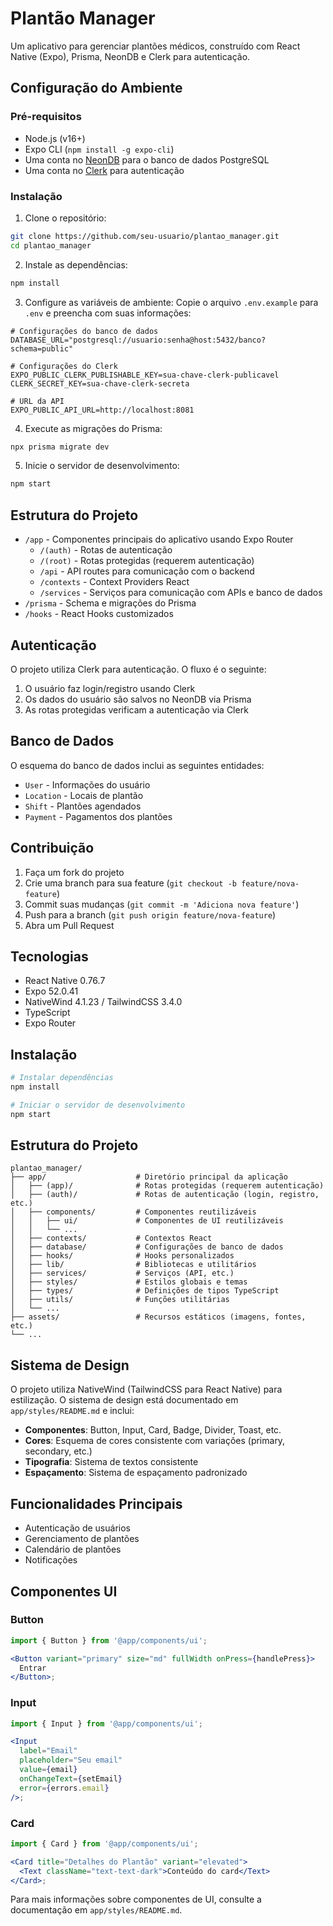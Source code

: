 # Plantão Manager

Um aplicativo para gerenciar plantões médicos, construído com React Native (Expo), Prisma, NeonDB e Clerk para autenticação.

## Configuração do Ambiente

### Pré-requisitos

- Node.js (v16+)
- Expo CLI (`npm install -g expo-cli`)
- Uma conta no [NeonDB](https://neon.tech) para o banco de dados PostgreSQL
- Uma conta no [Clerk](https://clerk.dev) para autenticação

### Instalação

1. Clone o repositório:

```bash
git clone https://github.com/seu-usuario/plantao_manager.git
cd plantao_manager
```

2. Instale as dependências:

```bash
npm install
```

3. Configure as variáveis de ambiente:
   Copie o arquivo `.env.example` para `.env` e preencha com suas informações:

```
# Configurações do banco de dados
DATABASE_URL="postgresql://usuario:senha@host:5432/banco?schema=public"

# Configurações do Clerk
EXPO_PUBLIC_CLERK_PUBLISHABLE_KEY=sua-chave-clerk-publicavel
CLERK_SECRET_KEY=sua-chave-clerk-secreta

# URL da API
EXPO_PUBLIC_API_URL=http://localhost:8081
```

4. Execute as migrações do Prisma:

```bash
npx prisma migrate dev
```

5. Inicie o servidor de desenvolvimento:

```bash
npm start
```

## Estrutura do Projeto

- `/app` - Componentes principais do aplicativo usando Expo Router
  - `/(auth)` - Rotas de autenticação
  - `/(root)` - Rotas protegidas (requerem autenticação)
  - `/api` - API routes para comunicação com o backend
  - `/contexts` - Context Providers React
  - `/services` - Serviços para comunicação com APIs e banco de dados
- `/prisma` - Schema e migrações do Prisma
- `/hooks` - React Hooks customizados

## Autenticação

O projeto utiliza Clerk para autenticação. O fluxo é o seguinte:

1. O usuário faz login/registro usando Clerk
2. Os dados do usuário são salvos no NeonDB via Prisma
3. As rotas protegidas verificam a autenticação via Clerk

## Banco de Dados

O esquema do banco de dados inclui as seguintes entidades:

- `User` - Informações do usuário
- `Location` - Locais de plantão
- `Shift` - Plantões agendados
- `Payment` - Pagamentos dos plantões

## Contribuição

1. Faça um fork do projeto
2. Crie uma branch para sua feature (`git checkout -b feature/nova-feature`)
3. Commit suas mudanças (`git commit -m 'Adiciona nova feature'`)
4. Push para a branch (`git push origin feature/nova-feature`)
5. Abra um Pull Request

## Tecnologias

- React Native 0.76.7
- Expo 52.0.41
- NativeWind 4.1.23 / TailwindCSS 3.4.0
- TypeScript
- Expo Router

## Instalação

```bash
# Instalar dependências
npm install

# Iniciar o servidor de desenvolvimento
npm start
```

## Estrutura do Projeto

```
plantao_manager/
├── app/                    # Diretório principal da aplicação
│   ├── (app)/              # Rotas protegidas (requerem autenticação)
│   ├── (auth)/             # Rotas de autenticação (login, registro, etc.)
│   ├── components/         # Componentes reutilizáveis
│   │   ├── ui/             # Componentes de UI reutilizáveis
│   │   └── ...
│   ├── contexts/           # Contextos React
│   ├── database/           # Configurações de banco de dados
│   ├── hooks/              # Hooks personalizados
│   ├── lib/                # Bibliotecas e utilitários
│   ├── services/           # Serviços (API, etc.)
│   ├── styles/             # Estilos globais e temas
│   ├── types/              # Definições de tipos TypeScript
│   ├── utils/              # Funções utilitárias
│   └── ...
├── assets/                 # Recursos estáticos (imagens, fontes, etc.)
└── ...
```

## Sistema de Design

O projeto utiliza NativeWind (TailwindCSS para React Native) para estilização. O sistema de design está documentado em `app/styles/README.md` e inclui:

- **Componentes**: Button, Input, Card, Badge, Divider, Toast, etc.
- **Cores**: Esquema de cores consistente com variações (primary, secondary, etc.)
- **Tipografia**: Sistema de textos consistente
- **Espaçamento**: Sistema de espaçamento padronizado

## Funcionalidades Principais

- Autenticação de usuários
- Gerenciamento de plantões
- Calendário de plantões
- Notificações

## Componentes UI

### Button

```jsx
import { Button } from '@app/components/ui';

<Button variant="primary" size="md" fullWidth onPress={handlePress}>
  Entrar
</Button>;
```

### Input

```jsx
import { Input } from '@app/components/ui';

<Input
  label="Email"
  placeholder="Seu email"
  value={email}
  onChangeText={setEmail}
  error={errors.email}
/>;
```

### Card

```jsx
import { Card } from '@app/components/ui';

<Card title="Detalhes do Plantão" variant="elevated">
  <Text className="text-text-dark">Conteúdo do card</Text>
</Card>;
```

Para mais informações sobre componentes de UI, consulte a documentação em `app/styles/README.md`.

